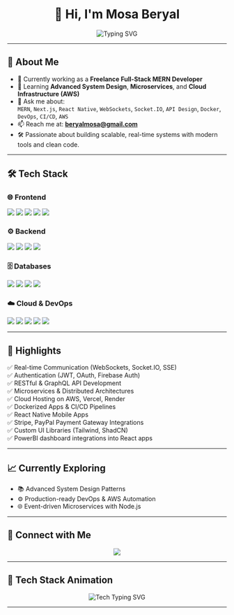 <h1 align="center">👋 Hi, I'm Mosa Beryal</h1>

<p align="center">
  <img src="https://readme-typing-svg.herokuapp.com?font=Fira+Code&size=22&pause=1000&color=38BDF8&center=true&vCenter=true&width=500&lines=Full-Stack+MERN+Developer;Cloud+%26+System+Design+Enthusiast;React+Native+and+Next.js+Specialist;Real-time+Apps+%7C+AWS+%7C+Docker+%7C+Microservices" alt="Typing SVG" />
</p>

---

## 🚀 About Me

- 🔭 Currently working as a **Freelance Full-Stack MERN Developer**
- 🌱 Learning **Advanced System Design**, **Microservices**, and **Cloud Infrastructure (AWS)**
- 💬 Ask me about:  
  `MERN`, `Next.js`, `React Native`, `WebSockets`, `Socket.IO`, `API Design`, `Docker`, `DevOps`, `CI/CD`, `AWS`
- 📫 Reach me at: **beryalmosa@gmail.com**
- 🛠️ Passionate about building scalable, real-time systems with modern tools and clean code.

---

## 🛠️ Tech Stack

### 🌐 Frontend
<p>
  <img src="https://img.shields.io/badge/React-61DAFB?style=for-the-badge&logo=react&logoColor=black" />
  <img src="https://img.shields.io/badge/Next.js-000000?style=for-the-badge&logo=nextdotjs&logoColor=white" />
  <img src="https://img.shields.io/badge/React_Native-61DAFB?style=for-the-badge&logo=react&logoColor=black" />
  <img src="https://img.shields.io/badge/Tailwind_CSS-38B2AC?style=for-the-badge&logo=tailwind-css&logoColor=white" />
  <img src="https://img.shields.io/badge/TypeScript-3178C6?style=for-the-badge&logo=typescript&logoColor=white" />
</p>

### ⚙️ Backend
<p>
  <img src="https://img.shields.io/badge/Node.js-339933?style=for-the-badge&logo=nodedotjs&logoColor=white" />
  <img src="https://img.shields.io/badge/Express-000000?style=for-the-badge&logo=express&logoColor=white" />
  <img src="https://img.shields.io/badge/Socket.IO-010101?style=for-the-badge&logo=socketdotio&logoColor=white" />
  <img src="https://img.shields.io/badge/GraphQL-E10098?style=for-the-badge&logo=graphql&logoColor=white" />
</p>

### 🗄️ Databases
<p>
  <img src="https://img.shields.io/badge/MongoDB-47A248?style=for-the-badge&logo=mongodb&logoColor=white" />
  <img src="https://img.shields.io/badge/MySQL-4479A1?style=for-the-badge&logo=mysql&logoColor=white" />
  <img src="https://img.shields.io/badge/PostgreSQL-4169E1?style=for-the-badge&logo=postgresql&logoColor=white" />
  <img src="https://img.shields.io/badge/Firebase-FFCA28?style=for-the-badge&logo=firebase&logoColor=black" />
</p>

### ☁️ Cloud & DevOps
<p>
  <img src="https://img.shields.io/badge/AWS-232F3E?style=for-the-badge&logo=amazonaws&logoColor=white" />
  <img src="https://img.shields.io/badge/Docker-2496ED?style=for-the-badge&logo=docker&logoColor=white" />
  <img src="https://img.shields.io/badge/Vercel-000000?style=for-the-badge&logo=vercel&logoColor=white" />
  <img src="https://img.shields.io/badge/Render-46E3B7?style=for-the-badge&logo=render&logoColor=black" />
  <img src="https://img.shields.io/badge/GitHub_Actions-2088FF?style=for-the-badge&logo=githubactions&logoColor=white" />
</p>

---

## 📌 Highlights

✅ Real-time Communication (WebSockets, Socket.IO, SSE)  
✅ Authentication (JWT, OAuth, Firebase Auth)  
✅ RESTful & GraphQL API Development  
✅ Microservices & Distributed Architectures  
✅ Cloud Hosting on AWS, Vercel, Render  
✅ Dockerized Apps & CI/CD Pipelines  
✅ React Native Mobile Apps  
✅ Stripe, PayPal Payment Gateway Integrations  
✅ Custom UI Libraries (Tailwind, ShadCN)  
✅ PowerBI dashboard integrations into React apps  

---

## 📈 Currently Exploring  
- 📚 Advanced System Design Patterns  
- ⚙️ Production-ready DevOps & AWS Automation  
- 🌐 Event-driven Microservices with Node.js  

---

## 🔗 Connect with Me  

<p align="center">
  <a href="https://www.linkedin.com/in/mosa-beryal-b03233211">
    <img src="https://img.shields.io/badge/LinkedIn-0077B5?style=for-the-badge&logo=linkedin&logoColor=white" />
  </a>
</p>

---

## 🎨 Tech Stack Animation  

<p align="center">
  <img src="https://readme-typing-svg.herokuapp.com?font=Fira+Code&size=20&pause=1000&center=true&vCenter=true&width=500&lines=React%2C+Next.js%2C+Node.js%2C+Docker%2C+AWS%2C+Microservices%2C+System+Design%2C+Socket.IO%2C+MongoDB%2C+GraphQL" alt="Tech Typing SVG" />
</p>

---

